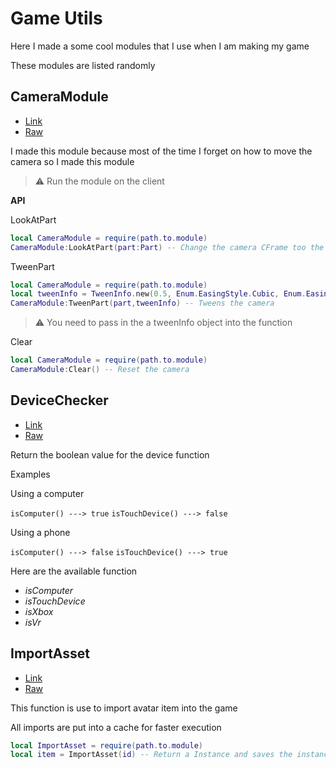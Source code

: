 # Game Utils

Here I made a some cool modules that I use when I am making my game

These modules are listed randomly

## CameraModule

- [Link](https://github.com/MilkdevNew/GameUtils/blob/master/Code/CameraModule.lua)
- [Raw](https://raw.githubusercontent.com/MilkdevNew/GameUtils/master/Code/CameraModule.lua)

I made this module because most of the time I forget on how to move the camera so I made this module

> ⚠️ Run the module on the client

**API**

LookAtPart

```lua
local CameraModule = require(path.to.module)
CameraModule:LookAtPart(part:Part) -- Change the camera CFrame too the part
```

TweenPart

```lua
local CameraModule = require(path.to.module)
local tweenInfo = TweenInfo.new(0.5, Enum.EasingStyle.Cubic, Enum.EasingDirection.In)
CameraModule:TweenPart(part,tweenInfo) -- Tweens the camera
```

> ⚠️ You need to pass in the a tweenInfo object into the function

Clear

```lua
local CameraModule = require(path.to.module)
CameraModule:Clear() -- Reset the camera
```

## DeviceChecker

- [Link](https://github.com/MilkdevNew/GameUtils/blob/master/Code/DeviceChecker.lua)
- [Raw](https://raw.githubusercontent.com/MilkdevNew/GameUtils/master/Code/DeviceChecker.lua)

Return the boolean value for the device function

Examples

Using a computer

`isComputer() ---> true`
`isTouchDevice() ---> false`

Using a phone

`isComputer() ---> false`
`isTouchDevice() ---> true`

Here are the available function

- _isComputer_
- _isTouchDevice_
- _isXbox_
- _isVr_

## ImportAsset

- [Link](https://github.com/MilkdevNew/GameUtils/blob/master/Code/ImportAsset.lua)
- [Raw](https://raw.githubusercontent.com/MilkdevNew/GameUtils/master/Code/ImportAsset.lua)

This function is use to import avatar item into the game

All imports are put into a cache for faster execution

```lua
local ImportAsset = require(path.to.module)
local item = ImportAsset(id) -- Return a Instance and saves the instance in the cache
```

